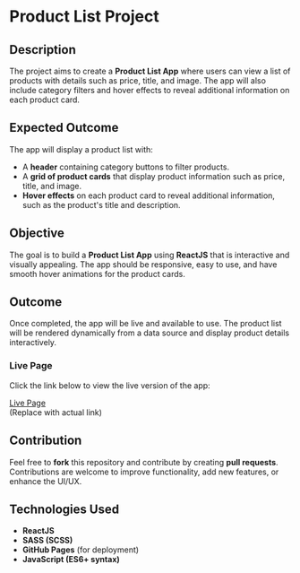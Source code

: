 # Product List Project

## Description
The project aims to create a **Product List App** where users can view a list of products with details such as price, title, and image. The app will also include category filters and hover effects to reveal additional information on each product card.

## Expected Outcome
The app will display a product list with:

- A **header** containing category buttons to filter products.
- A **grid of product cards** that display product information such as price, title, and image.
- **Hover effects** on each product card to reveal additional information, such as the product's title and description.

## Objective
The goal is to build a **Product List App** using **ReactJS** that is interactive and visually appealing. The app should be responsive, easy to use, and have smooth hover animations for the product cards.

## Outcome

Once completed, the app will be live and available to use. The product list will be rendered dynamically from a data source and display product details interactively.

### Live Page
Click the link below to view the live version of the app:

[Live Page](#)  
(Replace with actual link)

## Contribution
Feel free to **fork** this repository and contribute by creating **pull requests**. Contributions are welcome to improve functionality, add new features, or enhance the UI/UX.

## Technologies Used
- **ReactJS**
- **SASS (SCSS)**
- **GitHub Pages** (for deployment)
- **JavaScript (ES6+ syntax)**

